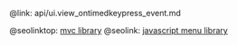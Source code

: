 @link: api/ui.view_ontimedkeypress_event.md

@seolinktop: [mvc library](https://webix.com)
@seolink: [javascript menu library](https://webix.com/widget/menu/)